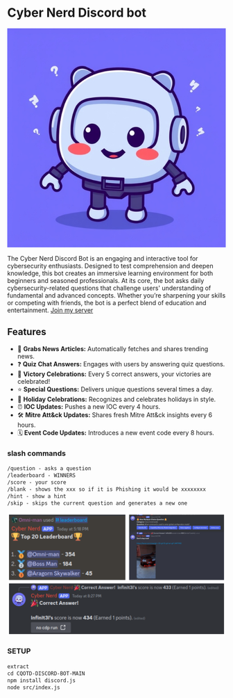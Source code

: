 # Cyber Nerd Discord bot

<div align="center">
  <img src="https://github.com/Infinit3i/cqotd-discord-bot/blob/90e4005d6b0da13ec8f1cb67ff4bda5062bd5ed9/Assets/Discord_JS_Bot.jpeg" alt="Discord Bot" width="600">
</div>

The Cyber Nerd Discord Bot is an engaging and interactive tool for cybersecurity enthusiasts. Designed to test comprehension and deepen knowledge, this bot creates an immersive learning environment for both beginners and seasoned professionals. At its core, the bot asks daily cybersecurity-related questions that challenge users' understanding of fundamental and advanced concepts. Whether you’re sharpening your skills or competing with friends, the bot is a perfect blend of education and entertainment. [Join my server](https://discord.gg/rzSTrk39yE)

## Features
- 📰 **Grabs News Articles:** Automatically fetches and shares trending news.
- ❓ **Quiz Chat Answers:** Engages with users by answering quiz questions.
- 🎉 **Victory Celebrations:** Every 5 correct answers, your victories are celebrated!
- ⭐ **Special Questions:** Delivers unique questions several times a day.
- 🎊 **Holiday Celebrations:** Recognizes and celebrates holidays in style.
- ⏰ **IOC Updates:** Pushes a new IOC every 4 hours.
- 🛠️ **Mitre Att&ck Updates:** Shares fresh Mitre Att&ck insights every 6 hours.
- 🗓️ **Event Code Updates:** Introduces a new event code every 8 hours.

### slash commands

```
/question - asks a question
/leaderboard - WINNERS
/score - your score
/blank - shows the xxx so if it is Phishing it would be xxxxxxxx
/hint - show a hint
/skip - skips the current question and generates a new one
```

<div align="center">
  <img src="https://github.com/Infinit3i/cqotd-discord-bot/blob/7c8d43ff2ee3edbcd92a2debf497884c059bf8d5/Assets/discord-bot-readme-pictures.png" alt="Discord Bot Information" width="600">
</div>

### SETUP

```
extract
cd CQOTD-DISCORD-BOT-MAIN
npm install discord.js
node src/index.js
```
